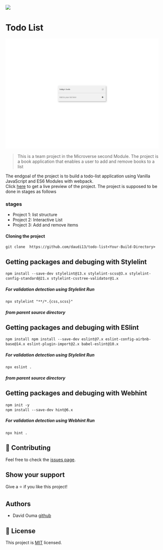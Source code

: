 ![](https://img.shields.io/badge/Microverse-blueviolet)

# Todo List

![screenshot](./src/todo.png)

> This is a team project in the Microverse second Module. The project is a book application that enables a user to add and remove books to a list

The endgoal of the project is to build a todo-list application using Vanilla JavaScript and ES6 Modules with webpack.   
Click [here](https://daudi13.github.io/toDoList/) to get a live preview of the project. The project is supposed to be done in stages as follows

### stages

- Project 1: list structure
- Project 2: Interactive List
- Project 3: Add and remove items

#### Cloning the project
```
git clone  https://github.com/daudi13/todo-list<Your-Build-Directory>
```

## Getting packages and debuging with Stylelint
```
npm install --save-dev stylelint@13.x stylelint-scss@3.x stylelint-config-standard@21.x stylelint-csstree-validator@1.x
```
##### For validation detection using Stylelint Run
```
npx stylelint "**/*.{css,scss}"
```
##### from parent source directory

## Getting packages and debuging with ESlint
```
npm install npm install --save-dev eslint@7.x eslint-config-airbnb-base@14.x eslint-plugin-import@2.x babel-eslint@10.x
```
##### For validation detection using Stylelint Run
```
npx eslint .
```
##### from parent source directory

## Getting packages and debuging with Webhint
```
npm init -y
npm install --save-dev hint@6.x
```
##### For validation detection using Webhint Run
```
npx hint .
```

 ## 🤝 Contributing

Feel free to check the [issues page](../../issues/).

## Show your support

Give a ⭐️ if you like this project!

## Authors

- David Ouma [github](https://github.com/daudi13)
## 📝 License

This project is [MIT](./LICENCE) licensed.
